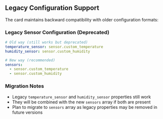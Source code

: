 ## Legacy Configuration Support

The card maintains backward compatibility with older configuration formats:

### Legacy Sensor Configuration (Deprecated)

```yaml
# Old way (still works but deprecated)
temperature_sensor: sensor.custom_temperature
humidity_sensor: sensor.custom_humidity

# New way (recommended)
sensors:
  - sensor.custom_temperature
  - sensor.custom_humidity
```

### Migration Notes

- Legacy `temperature_sensor` and `humidity_sensor` properties still work
- They will be combined with the new `sensors` array if both are present
- Plan to migrate to `sensors` array as legacy properties may be removed in future versions
